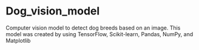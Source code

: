 # Dog_vision_model
Computer vision model to detect dog breeds based on an image. This model was created by using TensorFlow, Scikit-learn, Pandas, NumPy, and Matplotlib
